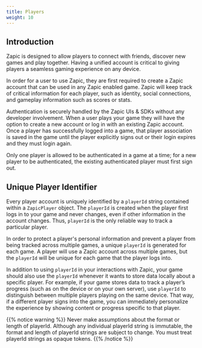 ```yaml
---
title: Players
weight: 10
---
```


## Introduction

Zapic is designed to allow players to connect with friends, discover new games and play together. Having a unified account is critical to giving players a seamless gaming experience on any device.

In order for a user to use Zapic, they are first required to create a Zapic account that can be used in any Zapic enabled game. Zapic will keep track of critical information for each player, such as identity, social connections, and gameplay information such as scores or stats.

Authentication is securely handled by the Zapic UIs & SDKs without any developer involvement. When a user plays your game they will have the option to create a new account or log in with an existing Zapic account. Once a player has successfully logged into a game, that player association is saved in the game until the player explicitly signs out or their login expires and they must login again.

Only one player is allowed to be authenticated in a game at a time; for a new player to be authenticated, the existing authenticated player must first sign out.

## Unique Player Identifier

Every player account is uniquely identified by a `playerId` string contained within a `ZapicPlayer` object. The `playerId` is created when the player first logs in to your game and never changes, even if other information in the account changes. Thus, `playerId` is the only reliable way to track a particular player.

In order to protect a player's personal information and prevent a player from being tracked across multiple games, a unique `playerId` is generated for each game. A player will use a Zapic account across multiple games, but the `playerId` will be unique for each game that the player logs into.

In addition to using `playerId` in your interactions with Zapic, your game should also use the `playerId` whenever it wants to store data locally about a specific player. For example, if your game stores data to track a player’s progress (such as on the device or on your own server), use `playerId` to distinguish between multiple players playing on the same device. That way, if a different player signs into the game, you can immediately personalize the experience by showing content or progress specific to that player.

{{% notice warning %}}
Never make assumptions about the format or length of playerId. Although any individual playerId string is immutable, the format and length of playerId strings are subject to change. You must treat playerId strings as opaque tokens.
{{% /notice %}}
